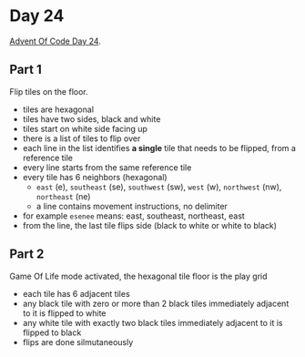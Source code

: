 # Day 24

[Advent Of Code Day 24](https://adventofcode.com/2020/day/24).

## Part 1

Flip tiles on the floor.

* tiles are hexagonal
* tiles have two sides, black and white
* tiles start on white side facing up
* there is a list of tiles to flip over
* each line in the list identifies **a single** tile that needs to be flipped, from a reference tile
* every line starts from the same reference tile
* every tile has 6 neighbors (hexagonal)
  * `east` (e), `southeast` (se), `southwest` (sw), `west` (w), `northwest` (nw), `northeast` (ne)
  * a line contains movement instructions, no delimiter
* for example `esenee` means: east, southeast, northeast, east
* from the line, the last tile flips side (black to white or white to black)


## Part 2

Game Of Life mode activated, the hexagonal tile floor is the play grid

* each tile has 6 adjacent tiles
* any black tile with zero or more than 2 black tiles immediately adjacent to it is flipped to white
* any white tile with exactly two black tiles immediately adjacent to it is flipped to black
* flips are done silmutaneously
